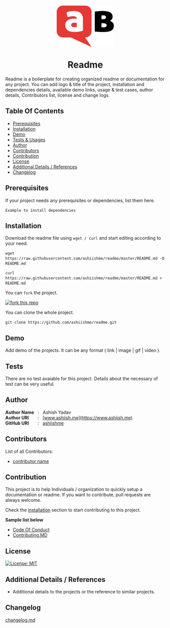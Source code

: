 <p align="center">
    <a href="https://www.askbuddie.com">
        <img src="ask-buddie-icon.png" align="center" width="180px" height="130px" alt="askbuddie-icon"/>
    </a>
</p>
<h1 align="center" style="border: 0;"> Readme </h1>

Readme is a boilerplate for creating organized readme or documentation for any project. You can add logo & title of the project, installation and dependencies details, available demo links, usage & test cases, author details, Contributors list, license and change logs.


## Table Of Contents
 - [Prerequisites](#prerequisites)
 - [Installation](#installation)
 - [Demo](#demo)
 - [Tests & Usages](#testusages)
 - [Author](#author)
 - [Contributors](#contributors)
 - [Contribution](#contribution)
 - [License](#license)
 - [Additional Details / References](#additional)
 - [Changelog](#changelog)
 
## Prerequisites
 
If your project needs any prerequisites or dependencies, list them here.
 
```
Example to install dependencies
```
 
## Installation

Download the readme file using `wget / curl` and start editing according to your need.

```
wget https://raw.githubusercontent.com/ashiishme/readme/master/README.md -O README.md
```

```
curl https://raw.githubusercontent.com/ashiishme/readme/master/README.md > README.md
```

You can `fork` the project.

[![fork this repo](http://githubbadges.com/fork.svg?user=boennemann&repo=badges&style=flat)](https://github.com/ashiishme/readme/fork)

You can clone the whole project.

```
git clone https://github.com/ashiishme/readme.git
```
 
## Demo

Add demo of the projects. It can be any format ( link | image | gif | video ).
 
## Tests

There are no test avaiable for this project. Details about the necessary of test can be very useful.
 
## Author

**Author Name** &nbsp; : &nbsp; Ashish Yadav <br>
**Author URI** &nbsp; &nbsp; &nbsp; : &nbsp; [www.ashiish.me](https://www.ashiish.me) <br>
**GitHub URI** &nbsp; &nbsp; &nbsp; : &nbsp; [ashiishme](https://github.com/ashiishme)
 
## Contributors

List of all Contributors:
- [contributor name](#)
 
## Contribution

This project is to help Individuals / organization to quickly setup a documentation or readme. If you want to contribute, pull requests are always welcome.

Check the [installation](#installation) section to start contributing to this project.

**Sample list below**

- [Code Of Conduct](#) 
- [Contributing.MD](#)
 
## License

[![License: MIT](https://img.shields.io/badge/License-MIT-red.svg)](https://opensource.org/licenses/MIT)


## Additional Details / References

- Additional details to the projects or the reference to similar projects.
 
## Changelog

[changelog.md](#)
